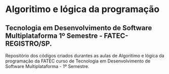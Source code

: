 # Algoritimo e lógica da programação
## Tecnologia em Desenvolvimento de Software Multiplataforma 1º Semestre - FATEC-REGISTRO/SP.
Repositório dos códigos criados durantes as aulas de Algoritimo e lógica da programação da FATEC curso de Tecnologia em Desenvolvimento de Software Multiplataforma - 1º Semestre.
